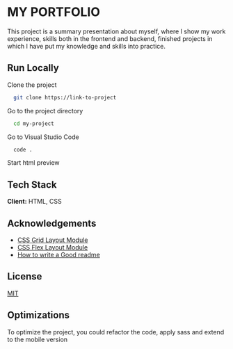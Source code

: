 
# MY PORTFOLIO

This project is a summary presentation about myself, where I show my work experience, skills both in the frontend and backend, finished projects in which I have put my knowledge and skills into practice.


## Run Locally

Clone the project

```bash
  git clone https://link-to-project
```

Go to the project directory

```bash
  cd my-project
```

Go to Visual Studio Code

```bash
  code .
```

Start html preview


## Tech Stack

**Client:** HTML, CSS


## Acknowledgements

 - [CSS Grid Layout Module](https://www.w3schools.com/css/css_grid.asp)
 - [CSS Flex Layout Module](https://www.w3schools.com/css/css3_flexbox.asp)
 - [How to write a Good readme](https://bulldogjob.com/news/449-how-to-write-a-good-readme-for-your-github-project)


## License

[MIT](https://choosealicense.com/licenses/mit/)


## Optimizations

To optimize the project, you could refactor the code, apply sass and extend to the mobile version